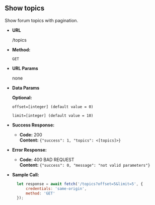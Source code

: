 **Show topics**
----
Show forum topics with pagination.

* **URL**

    /topics

* **Method:**

    `GET`

*  **URL Params**

   none

* **Data Params**

    **Optional:**

   `offset=[integer] (default value = 0)`
   
   `limit=[integer] (default value = 10)`

* **Success Response:**

  * **Code:** 200 <br />
    **Content:** `{"success": 1, "topics": <[topics]>}`

* **Error Response:**

  * **Code:** 400 BAD REQUEST <br />
    **Content:** `{"success": 0, "message": "not valid parameters"}`


* **Sample Call:**

  ```javascript
    let response = await fetch('/topics?offset=5&limit=5', {
        credentials: 'same-origin',
        method: 'GET'
    });
  ```
